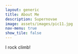 ```yaml
---
layout: generic
title: About Me
description: Supernovae
image: assets/images/pic11.jpg
nav-menu: true
show_tile: false
---
```


I rock climb!
